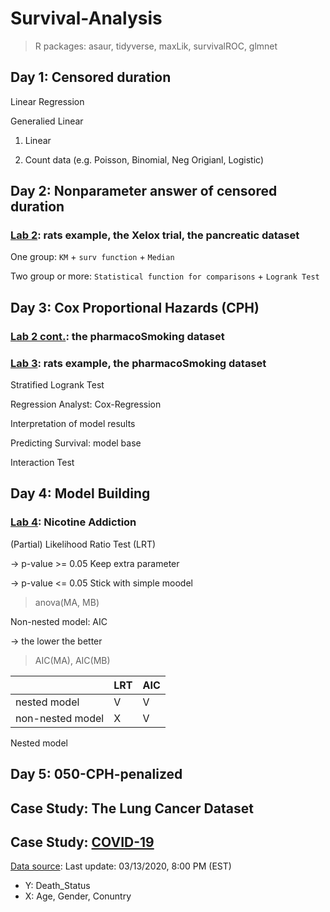 # Survival-Analysis

> R packages: asaur, tidyverse, maxLik, survivalROC, glmnet
  
## Day 1: Censored duration

Linear Regression

Generalied Linear

1. Linear
  
2. Count data (e.g. Poisson, Binomial, Neg Origianl, Logistic)

## Day 2: Nonparameter answer of censored duration

### [Lab 2](https://github.com/wulinghsuan/Survival-Analysis/blob/master/020-nonparam.pdf): rats example, the Xelox trial, the pancreatic dataset

One group: `KM` + `surv function` + `Median`

Two group or more: `Statistical function for comparisons` + `Logrank Test`

## Day 3: Cox Proportional Hazards (CPH)

### [Lab 2 cont.](https://github.com/wulinghsuan/Survival-Analysis/blob/master/020-nonparam-cont.pdf): the pharmacoSmoking dataset

### [Lab 3](https://github.com/wulinghsuan/Survival-Analysis/blob/master/030-Cox_Regression.pdf): rats example, the pharmacoSmoking dataset

Stratified Logrank Test 

Regression Analyst: Cox-Regression

Interpretation of model results

Predicting Survival: model base

Interaction Test

## Day 4: Model Building

### [Lab 4](https://github.com/wulinghsuan/Survival-Analysis/blob/master/030-Cox_Regression.pdf): Nicotine Addiction

(Partial) Likelihood Ratio Test (LRT) 

→ p-value >= 0.05 Keep extra parameter

→ p-value <= 0.05 Stick with simple moodel

> anova(MA, MB)

Non-nested model: AIC

→ the lower the better

> AIC(MA), AIC(MB)

||LRT|AIC|
|---|---|---|
|nested model| V | V |
|non-nested model| X | V |

Nested model

## Day 5: 050-CPH-penalized

## Case Study: The Lung Cancer Dataset

## Case Study: [COVID-19](https://github.com/wulinghsuan/Survival-Analysis/blob/master/COVID-19.pdf)

[Data source](https://docs.google.com/spreadsheets/d/e/2PACX-1vQU0SIALScXx8VXDX7yKNKWWPKE1YjFlWc6VTEVSN45CklWWf-uWmprQIyLtoPDA18tX9cFDr-aQ9S6/pubhtml): Last update: 03/13/2020, 8:00 PM (EST)

- Y: Death_Status
- X: Age, Gender, Conuntry
